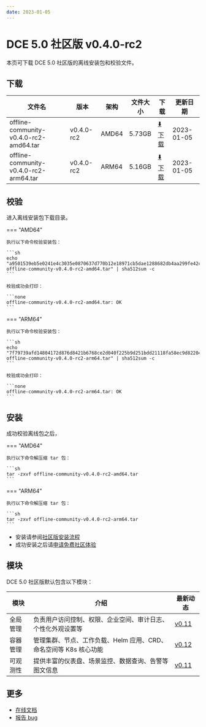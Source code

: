 ```yaml
---
date: 2023-01-05
---
```


# DCE 5.0 社区版 v0.4.0-rc2

本页可下载 DCE 5.0 社区版的离线安装包和校验文件。

## 下载

| 文件名                      | 版本    | 架构 | 文件大小 | 下载                                           | 更新日期   |
| ----------------------------- | ------- | -------- | ---------------------------------------------- | ---------- | ----------------------------- |
| offline-community-v0.4.0-rc2-amd64.tar | v0.4.0-rc2 | AMD64 | 5.73GB | [:arrow_down: 下载](https://qiniu-download-public.daocloud.io/DaoCloud_Enterprise/dce5/offline-community-v0.4.0-rc2-amd64.tar) | 2023-01-05 |
| offline-community-v0.4.0-rc2-arm64.tar | v0.4.0-rc2 | ARM64 | 5.16GB | [:arrow_down: 下载](https://qiniu-download-public.daocloud.io/DaoCloud_Enterprise/dce5/offline-community-v0.4.0-rc2-arm64.tar) | 2023-01-05 |

## 校验

进入离线安装包下载目录。

=== "AMD64"

    执行以下命令校验安装包：

    ```sh
    echo "a9501539eb5e0241e4c3035e0870637d770b12e18971cb5dae1288682db4aa299fe42c964f556fa80d27e2ea6723b65a741f11f7a5f3696915c0a4f97015480e  offline-community-v0.4.0-rc2-amd64.tar" | sha512sum -c
    ```

    校验成功会打印：

    ```none
    offline-community-v0.4.0-rc2-amd64.tar: OK
    ```

=== "ARM64"

    执行以下命令校验安装包：

    ```sh
    echo "7f79739afd14804172d876d8421b6768ce2d040f225b9d251bdd21118fa58ec9d82204a7a3f660d3673afc77b6be838d60f710a357b047bdbf8b65addd0e5977  offline-community-v0.4.0-rc2-arm64.tar" | sha512sum -c
    ```

    校验成功会打印：

    ```none
    offline-community-v0.4.0-rc2-arm64.tar: OK
    ```

## 安装

成功校验离线包之后，

=== "AMD64"

    执行以下命令解压缩 tar 包：

    ```sh
    tar -zxvf offline-community-v0.4.0-rc2-amd64.tar
    ```

=== "ARM64"

    执行以下命令解压缩 tar 包：

    ```sh
    tar -zxvf offline-community-v0.4.0-rc2-arm64.tar
    ```

- 安装请参阅[社区版安装流程](../../install/community/k8s/online.md#_2)
- 成功安装之后请[申请免费社区体验](../../dce/license0.md)

## 模块

DCE 5.0 社区版默认包含以下模块：

| 模块     | 介绍                                                              | 最新动态                                                   |
| -------- | ----------------------------------------------------------------- | ---------------------------------------------------------- |
| 全局管理 | 负责用户访问控制、权限、企业空间、审计日志、个性化外观设置等      | [v0.11](../../ghippo/intro/release-notes.md#v011) |
| 容器管理 | 管理集群、节点、工作负载、Helm 应用、CRD、命名空间等 K8s 核心功能 | [v0.12](../../kpanda/intro/release-notes.md#v012) |
| 可观测性 | 提供丰富的仪表盘、场景监控、数据查询、告警等图文信息              | [v0.11](../../insight/intro/releasenote.md#v011)  |

## 更多

- [在线文档](https://docs.daocloud.io/dce/what/)
- [报告 bug](https://github.com/DaoCloud/DaoCloud-docs/issues)
